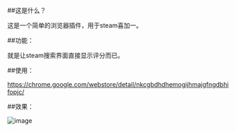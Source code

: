 ##这是什么？

这是一个简单的浏览器插件，用于steam喜加一。


##功能：

就是让steam搜索界面直接显示评分而已。


##使用：

https://chrome.google.com/webstore/detail/nkcgbdhdhemogijhmajgfngdbhifopjc/


##效果：

 ![image](http://i1.piimg.com/4851/54a08e1510cbaf7d.png)
